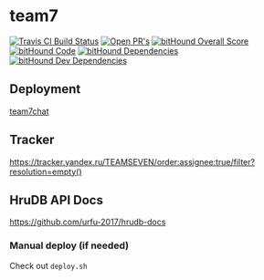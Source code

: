 # team7

[![Travis CI Build Status](https://api.travis-ci.org/urfu-2017/team7.svg?branch=master)](https://travis-ci.org/urfu-2017/team7)
[![Open PR's](https://img.shields.io/github/issues-pr/urfu-2017/team7.svg)](https://github.com/urfu-2017/team7/pulls)
[![bitHound Overall Score](https://www.bithound.io/github/trszdev/team7/badges/score.svg)](https://www.bithound.io/github/trszdev/team7)
[![bitHound Code](https://www.bithound.io/github/trszdev/team7/badges/code.svg)](https://www.bithound.io/github/trszdev/team7)
[![bitHound Dependencies](https://www.bithound.io/github/trszdev/team7/badges/dependencies.svg)](https://www.bithound.io/github/trszdev/team7/master/dependencies/npm)
[![bitHound Dev Dependencies](https://www.bithound.io/github/trszdev/team7/badges/devDependencies.svg)](https://www.bithound.io/github/trszdev/team7/master/dependencies/npm)

## Deployment
[team7chat](https://team7chat.now.sh)

## Tracker
https://tracker.yandex.ru/TEAMSEVEN/order:assignee:true/filter?resolution=empty()

## HruDB API Docs
https://github.com/urfu-2017/hrudb-docs

### Manual deploy (if needed)
Check out `deploy.sh`